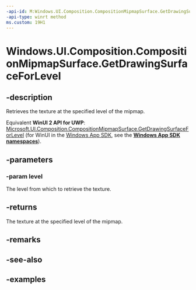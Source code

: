 ```yaml
---
-api-id: M:Windows.UI.Composition.CompositionMipmapSurface.GetDrawingSurfaceForLevel(System.UInt32)
-api-type: winrt method
ms.custom: 19H1
---
```


<!-- Method syntax.
public CompositionDrawingSurface CompositionMipmapSurface.GetDrawingSurfaceForLevel(UInt32 level)
-->

# Windows.UI.Composition.CompositionMipmapSurface.GetDrawingSurfaceForLevel

## -description

Retrieves the texture at the specified level of the mipmap.

Equivalent **WinUI 2 API for UWP**: [Microsoft.UI.Composition.CompositionMipmapSurface.GetDrawingSurfaceForLevel](/windows/winui/api/microsoft.ui.composition.compositionmipmapsurface.getdrawingsurfaceforlevel) (for WinUI in the [Windows App SDK](/windows/apps/windows-app-sdk/), see the **[Windows App SDK namespaces](/windows/windows-app-sdk/api/winrt/)**).

## -parameters
### -param level

The level from which to retrieve the texture.

## -returns

The texture at the specified level of the mipmap.

## -remarks

## -see-also

## -examples

